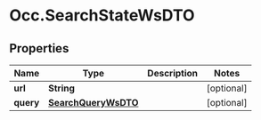 # Occ.SearchStateWsDTO

## Properties
Name | Type | Description | Notes
------------ | ------------- | ------------- | -------------
**url** | **String** |  | [optional] 
**query** | [**SearchQueryWsDTO**](SearchQueryWsDTO.md) |  | [optional] 


